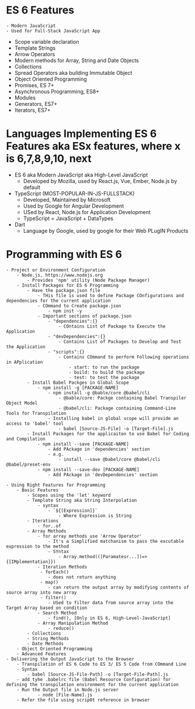 # ES 6 Features
    - Modern JavaScript
    - Used for Full-Stack JavaScript App
- Scope variable declaration
- Template Strings
- Arrow Operators
- Modern methods for Array, String and Date Objects 
- Collections
- Spread Operators aka building Immutable Object
- Object Oriented Programming
- Promises, ES 7+
- Asynchronous Programming, ES8+
- Modules
- Generators, ES7+
- Iterators, ES7+

# Languages Implementing ES 6 Features aka ESx features, where x is 6,7,8,9,10, next 
- ES 6 aka  Modern JavaScript aka High-Level JavaScript
    - Developed by Mozilla, used by React.js, Vue, Ember, Node.js by default
- TypeScript (MOST-POPULAR-IN-JS-FULLSTACK)
    - Developed, Maintained by Microsoft    
    - Used by Google for Angular Development
    - USed by React, Node.js for Application Development
    - TypeScript = JavaScript + DataTypes 
- Dart
    - Language by Google, used by google for their Web PLugIN Products    




# Programming with ES 6
    - Project or Environment Configuration 
        - Node.js, https://www.nodejs.org
            - Provides 'npm' utility (Node Package Manager)
        - Install Packages for ES 6 Programming
            - Have the package.json file
                - THis file is used to define Package COnfigurations and dependencies for the current application
                - COmmand to Create package.json
                    - npm init -y
                - Important sections of package.json
                    - "dependencies":{}
                        - COntains List of Package to Execute the Application
                    - "devDependencies":{}
                        - Contains List of Packages to Develop and Test the Application
                    - "scripts":{}
                        - Contains COmmand to perform Following operations in APplication
                            - start: to run the package
                            - build: to build the package
                            - test: to test the package            
            - Install Babel Packges in Global Scope
                - npm install -g [PACKAGE-NAME]
                    - npm install -g @bable/core @babel/cli
                        - @bable/core: Packge containing Babel Transpiler Object Model
                        - @babel/cli: Package containing Command-Line Tools for Transpilation 
                    - Installing babel in global scope will provide an access to 'babel' tool
                        - babel [Source-JS-File] -o [Target-File].js    
            - Install Packages for the applicaiton to use Babel for Coding and Compilation
                - npm install --save [PACKAGE-NAME]        
                    - Add PAckage in 'dependencies' section
                    - e.g.
                        - install --save @babel/core @babel/cli @babel/preset-env
                - npm install --save-dev [PACKAGE-NAME]
                    - Add PAckage in 'devDependencies' section

    - Using Right Features for Programming
        - Basic Features
            - Scopes using the 'let' keyword
            - Template String aka String Interpolation
                - syntax
                    - `${[Expression]}`
                        - Where Expression is String
            - Iterations
                - for..of
            - Array Methods
                - for array methods use 'Arrow Operator'
                    - It's a Simplified matchanism to pass the excutable expression to the method 
                    - SYntax
                        - Array.method(([Paramatesr...])=>{[IMplementation]})
                - Iteration Methods
                 - forEach()
                    - does not return anything
                 - map()
                    - can return the output array by modifying contents of source array into new array
                 - filter()
                    - USed to filter data from source array into the Target Array based on condition
                - Search Method
                    - find(), [Only in ES 6, High-Level-JavaScript]
                - Array Manipulation Method
                    - reduce()     
            - Collections
            - String Methods
            - Date Methods                
        - Object Oriented Programming
        - Advanced Features
    - Delivering the Output JavaScript to the Browser
        - Transpilation of ES 6 Code to ES 3/ ES 5 Code from COmmand Line
        - Syntax
            - babel [Source-JS-File-Path] -o [Target-File-Path].js
        - add tyhe .babelrc file (Babel Resource Configuration) for defining the transpilation environment for the current application    
        - Run the Output file in Node.js server
                - node [File-Name].js
        - Refer the file using scrip0t reference in browser        